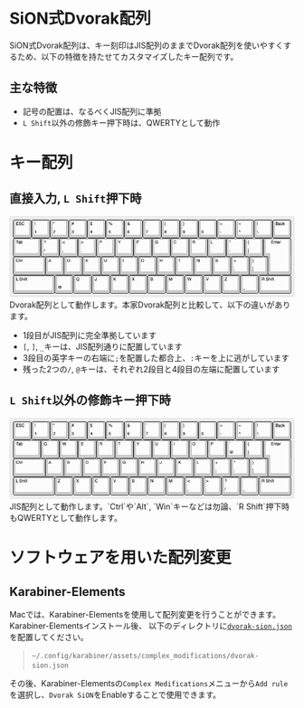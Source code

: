 # SiON式Dvorak配列
SiON式Dvorak配列は、キー刻印はJIS配列のままでDvorak配列を使いやすくするため、以下の特徴を持たせてカスタマイズしたキー配列です。  

## 主な特徴
- 記号の配置は、なるべくJIS配列に準拠
- `L Shift`以外の修飾キー押下時は、QWERTYとして動作

# キー配列
## 直接入力, `L Shift`押下時  
<img src="docs/images/keyboard-dvorak.png">  
Dvorak配列として動作します。本家Dvorak配列と比較して、以下の違いがあります。  

- 1段目がJIS配列に完全準拠しています  
- `[`, `]`, `_`キーは、JIS配列通りに配置しています  
- 3段目の英字キーの右端に`;`を配置した都合上、`:`キーを上に逃がしています  
- 残った2つの`/`, `@`キーは、それぞれ2段目と4段目の左端に配置しています  

## `L Shift`以外の修飾キー押下時  
<img src="docs/images/keyboard-qwerty.png">  
JIS配列として動作します。`Ctrl`や`Alt`, `Win`キーなどは勿論、`R Shift`押下時もQWERTYとして動作します。  

# ソフトウェアを用いた配列変更
## Karabiner-Elements
Macでは、Karabiner-Elementsを使用して配列変更を行うことができます。  
Karabiner-Elementsインストール後、 以下のディレクトリに<a href="karabiner-elements/dvorak-sion.json">`dvorak-sion.json`</a>を配置してください。  
 > `~/.config/karabiner/assets/complex_modifications/dvorak-sion.json`  

その後、Karabiner-Elementsの`Complex Medifications`メニューから`Add rule`を選択し、`Dvorak SiON`をEnableすることで使用できます。
